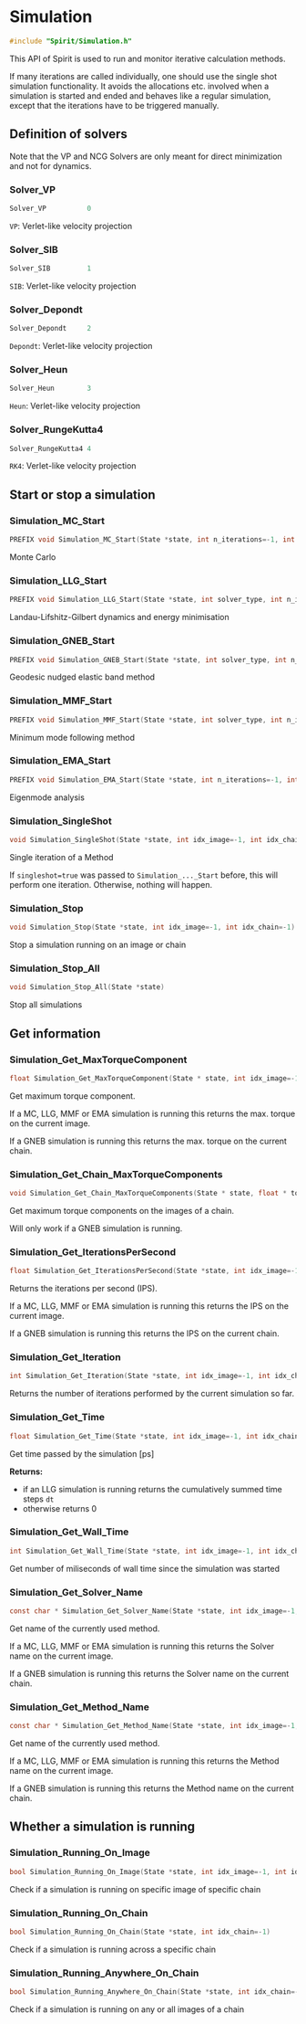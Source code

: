 

Simulation
====================================================================

```C
#include "Spirit/Simulation.h"
```

This API of Spirit is used to run and monitor iterative calculation methods.

If many iterations are called individually, one should use the single shot simulation functionality.
It avoids the allocations etc. involved when a simulation is started and ended and behaves like a
regular simulation, except that the iterations have to be triggered manually.



Definition of solvers
--------------------------------------------------------------------

Note that the VP and NCG Solvers are only meant for direct minimization and not for dynamics.



### Solver_VP

```C
Solver_VP          0
```

`VP`: Verlet-like velocity projection



### Solver_SIB

```C
Solver_SIB         1
```

`SIB`: Verlet-like velocity projection



### Solver_Depondt

```C
Solver_Depondt     2
```

`Depondt`: Verlet-like velocity projection



### Solver_Heun

```C
Solver_Heun        3
```

`Heun`: Verlet-like velocity projection



### Solver_RungeKutta4

```C
Solver_RungeKutta4 4
```

`RK4`: Verlet-like velocity projection



Start or stop a simulation
--------------------------------------------------------------------



### Simulation_MC_Start

```C
PREFIX void Simulation_MC_Start(State *state, int n_iterations=-1, int n_iterations_log=-1, bool singleshot=false, int idx_image=-1, int idx_chain=-1) SUFFIX
```

Monte Carlo



### Simulation_LLG_Start

```C
PREFIX void Simulation_LLG_Start(State *state, int solver_type, int n_iterations=-1, int n_iterations_log=-1, bool singleshot=false, int idx_image=-1, int idx_chain=-1) SUFFIX
```

Landau-Lifshitz-Gilbert dynamics and energy minimisation



### Simulation_GNEB_Start

```C
PREFIX void Simulation_GNEB_Start(State *state, int solver_type, int n_iterations=-1, int n_iterations_log=-1, bool singleshot=false, int idx_chain=-1) SUFFIX
```

Geodesic nudged elastic band method



### Simulation_MMF_Start

```C
PREFIX void Simulation_MMF_Start(State *state, int solver_type, int n_iterations=-1, int n_iterations_log=-1, bool singleshot=false, int idx_image=-1, int idx_chain=-1) SUFFIX
```

Minimum mode following method



### Simulation_EMA_Start

```C
PREFIX void Simulation_EMA_Start(State *state, int n_iterations=-1, int n_iterations_log=-1, bool singleshot=false, int idx_image=-1, int idx_chain=-1) SUFFIX
```

Eigenmode analysis



### Simulation_SingleShot

```C
void Simulation_SingleShot(State *state, int idx_image=-1, int idx_chain=-1)
```

Single iteration of a Method

If `singleshot=true` was passed to `Simulation_..._Start` before, this will perform one iteration.
Otherwise, nothing will happen.



### Simulation_Stop

```C
void Simulation_Stop(State *state, int idx_image=-1, int idx_chain=-1)
```

Stop a simulation running on an image or chain



### Simulation_Stop_All

```C
void Simulation_Stop_All(State *state)
```

Stop all simulations



Get information
--------------------------------------------------------------------



### Simulation_Get_MaxTorqueComponent

```C
float Simulation_Get_MaxTorqueComponent(State * state, int idx_image=-1, int idx_chain=-1)
```

Get maximum torque component.

If a MC, LLG, MMF or EMA simulation is running this returns the max. torque on the current image.

If a GNEB simulation is running this returns the max. torque on the current chain.



### Simulation_Get_Chain_MaxTorqueComponents

```C
void Simulation_Get_Chain_MaxTorqueComponents(State * state, float * torques, int idx_chain=-1)
```

Get maximum torque components on the images of a chain.

Will only work if a GNEB simulation is running.



### Simulation_Get_IterationsPerSecond

```C
float Simulation_Get_IterationsPerSecond(State *state, int idx_image=-1, int idx_chain=-1)
```

Returns the iterations per second (IPS).

If a MC, LLG, MMF or EMA simulation is running this returns the IPS on the current image.

If a GNEB simulation is running this returns the IPS on the current chain.



### Simulation_Get_Iteration

```C
int Simulation_Get_Iteration(State *state, int idx_image=-1, int idx_chain=-1)
```

Returns the number of iterations performed by the current simulation so far.



### Simulation_Get_Time

```C
float Simulation_Get_Time(State *state, int idx_image=-1, int idx_chain=-1)
```

Get time passed by the simulation [ps]

**Returns:**
- if an LLG simulation is running returns the cumulatively summed time steps `dt`
- otherwise returns 0



### Simulation_Get_Wall_Time

```C
int Simulation_Get_Wall_Time(State *state, int idx_image=-1, int idx_chain=-1)
```

Get number of miliseconds of wall time since the simulation was started



### Simulation_Get_Solver_Name

```C
const char * Simulation_Get_Solver_Name(State *state, int idx_image=-1, int idx_chain=-1)
```

Get name of the currently used method.

If a MC, LLG, MMF or EMA simulation is running this returns the Solver name on the current image.

If a GNEB simulation is running this returns the Solver name on the current chain.



### Simulation_Get_Method_Name

```C
const char * Simulation_Get_Method_Name(State *state, int idx_image=-1, int idx_chain=-1)
```

Get name of the currently used method.

If a MC, LLG, MMF or EMA simulation is running this returns the Method name on the current image.

If a GNEB simulation is running this returns the Method name on the current chain.



Whether a simulation is running
--------------------------------------------------------------------



### Simulation_Running_On_Image

```C
bool Simulation_Running_On_Image(State *state, int idx_image=-1, int idx_chain=-1)
```

Check if a simulation is running on specific image of specific chain



### Simulation_Running_On_Chain

```C
bool Simulation_Running_On_Chain(State *state, int idx_chain=-1)
```

Check if a simulation is running across a specific chain



### Simulation_Running_Anywhere_On_Chain

```C
bool Simulation_Running_Anywhere_On_Chain(State *state, int idx_chain=-1)
```

Check if a simulation is running on any or all images of a chain


